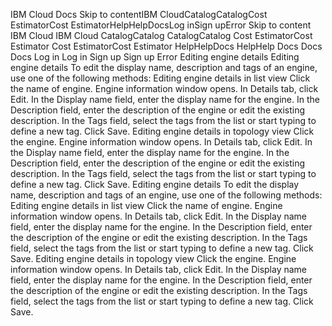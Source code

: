 ﻿IBM Cloud Docs Skip to contentIBM CloudCatalogCatalogCost EstimatorCost EstimatorHelpHelpDocsLog inSign upError Skip to content IBM Cloud IBM Cloud CatalogCatalog CatalogCatalog Cost EstimatorCost Estimator Cost EstimatorCost Estimator HelpHelpDocs HelpHelp Docs Docs Docs Log in Log in Sign up Sign up Error Editing engine details Editing engine details To edit the display name, description and tags of an engine, use one of the following methods: Editing engine details in list view Click the name of engine. Engine information window opens. In Details tab, click Edit. In the Display name field, enter the display name for the engine. In the Description field, enter the description of the engine or edit the existing description. In the Tags field, select the tags from the list or start typing to define a new tag. Click Save. Editing engine details in topology view Click the engine. Engine information window opens. In Details tab, click Edit. In the Display name field, enter the display name for the engine. In the Description field, enter the description of the engine or edit the existing description. In the Tags field, select the tags from the list or start typing to define a new tag. Click Save. Editing engine details To edit the display name, description and tags of an engine, use one of the following methods: Editing engine details in list view Click the name of engine. Engine information window opens. In Details tab, click Edit. In the Display name field, enter the display name for the engine. In the Description field, enter the description of the engine or edit the existing description. In the Tags field, select the tags from the list or start typing to define a new tag. Click Save. Editing engine details in topology view Click the engine. Engine information window opens. In Details tab, click Edit. In the Display name field, enter the display name for the engine. In the Description field, enter the description of the engine or edit the existing description. In the Tags field, select the tags from the list or start typing to define a new tag. Click Save.
